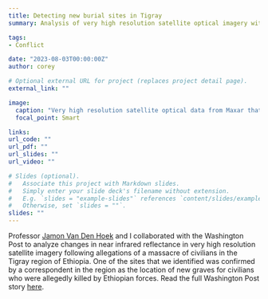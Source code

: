 ```yaml
---
title: Detecting new burial sites in Tigray
summary: Analysis of very high resolution satellite optical imagery with the visual investigation team at the Washington Post.

tags:
- Conflict

date: "2023-08-03T00:00:00Z"
author: corey

# Optional external URL for project (replaces project detail page).
external_link: ""

image:
  caption: "Very high resolution satellite optical data from Maxar that I visualized in false color for the Washington Post."
  focal_point: Smart

links:
url_code: ""
url_pdf: ""
url_slides: ""
url_video: ""

# Slides (optional).
#   Associate this project with Markdown slides.
#   Simply enter your slide deck's filename without extension.
#   E.g. `slides = "example-slides"` references `content/slides/example-slides.md`.
#   Otherwise, set `slides = ""`.
slides: ""
---
```


Professor [Jamon Van Den Hoek](www.conflict-ecology.org) and I collaborated with the Washington Post to analyze changes in near infrared reflectance in very high resolution satellite imagery following allegations of a massacre of civilians in the Tigray region of Ethiopia. One of the sites that we identified was confirmed by a correspondent in the region as the location of new graves for civilians who were allegedly killed by Ethiopian forces. Read the full Washington Post story [here](https://www.washingtonpost.com/world/2023/07/07/ethiopia-massacre-graves/).
